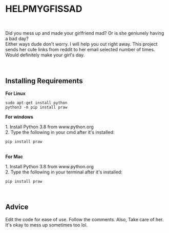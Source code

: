 <h1>HELPMYGFISSAD</h1>
<br>
<p>Did you mess up and made your girlfriend mad? Or is she geniunely having a bad day?<br>Either ways dude
don't worry. I will help you out right away. This project sends her cute links from reddit to her email selected number of times. Would definitely make your girl's day.</p>
<br>
<h2>Installing Requirements</h2>
<b>For Linux</b>

```
sudo apt-get install python
python3 -m pip install praw
```
<b>For windows</b>
<p>1. Install Python 3.8 from www.python.org<br>2. Type the following in your cmd after it's installed:</p>

```
pip install praw
```
<br>
<b>For Mac</b>
<p>1. Install Python 3.8 from www.python.org<br>2. Type the following in your terminal after it's installed:</p>

```
pip install praw
```
<br>
<h2>Advice</h2>
<p>Edit the code for ease of use. Follow the comments. Also, Take care of her. It's okay to mess up sometimes too lol.</p>


